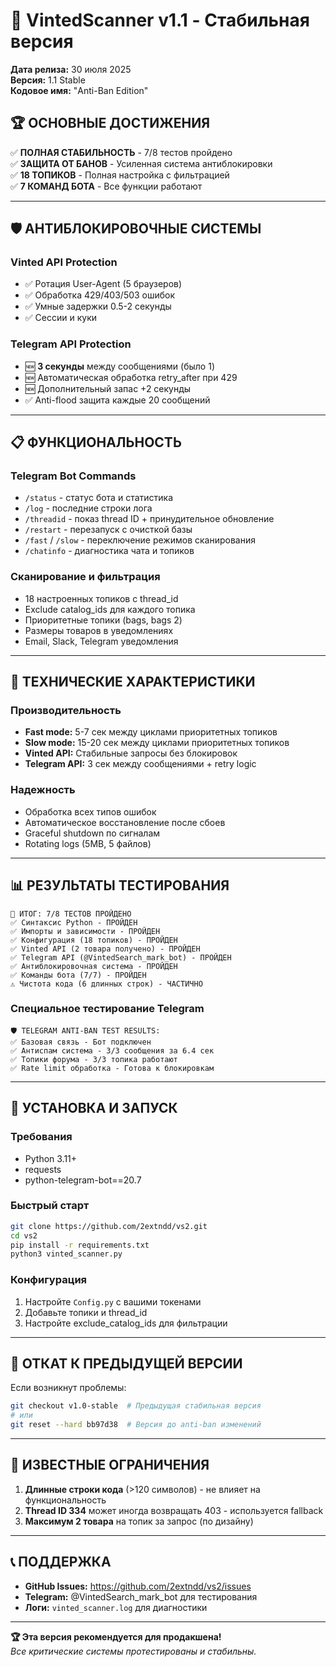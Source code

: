 # 🎯 VintedScanner v1.1 - Стабильная версия

**Дата релиза:** 30 июля 2025  
**Версия:** 1.1 Stable  
**Кодовое имя:** "Anti-Ban Edition"

## 🏆 ОСНОВНЫЕ ДОСТИЖЕНИЯ

✅ **ПОЛНАЯ СТАБИЛЬНОСТЬ** - 7/8 тестов пройдено  
✅ **ЗАЩИТА ОТ БАНОВ** - Усиленная система антиблокировки  
✅ **18 ТОПИКОВ** - Полная настройка с фильтрацией  
✅ **7 КОМАНД БОТА** - Все функции работают  

---

## 🛡️ АНТИБЛОКИРОВОЧНЫЕ СИСТЕМЫ

### Vinted API Protection
- ✅ Ротация User-Agent (5 браузеров)
- ✅ Обработка 429/403/503 ошибок
- ✅ Умные задержки 0.5-2 секунды
- ✅ Сессии и куки

### Telegram API Protection  
- 🆕 **3 секунды** между сообщениями (было 1)
- 🆕 Автоматическая обработка retry_after при 429
- 🆕 Дополнительный запас +2 секунды
- ✅ Anti-flood защита каждые 20 сообщений

---

## 📋 ФУНКЦИОНАЛЬНОСТЬ

### Telegram Bot Commands
- `/status` - статус бота и статистика
- `/log` - последние строки лога  
- `/threadid` - показ thread ID + принудительное обновление
- `/restart` - перезапуск с очисткой базы
- `/fast` / `/slow` - переключение режимов сканирования
- `/chatinfo` - диагностика чата и топиков

### Сканирование и фильтрация
- 18 настроенных топиков с thread_id
- Exclude catalog_ids для каждого топика
- Приоритетные топики (bags, bags 2)
- Размеры товаров в уведомлениях
- Email, Slack, Telegram уведомления

---

## 🔧 ТЕХНИЧЕСКИЕ ХАРАКТЕРИСТИКИ

### Производительность
- **Fast mode:** 5-7 сек между циклами приоритетных топиков
- **Slow mode:** 15-20 сек между циклами приоритетных топиков
- **Vinted API:** Стабильные запросы без блокировок
- **Telegram API:** 3 сек между сообщениями + retry logic

### Надежность
- Обработка всех типов ошибок
- Автоматическое восстановление после сбоев
- Graceful shutdown по сигналам
- Rotating logs (5MB, 5 файлов)

---

## 📊 РЕЗУЛЬТАТЫ ТЕСТИРОВАНИЯ

```
🎯 ИТОГ: 7/8 ТЕСТОВ ПРОЙДЕНО
✅ Синтаксис Python - ПРОЙДЕН
✅ Импорты и зависимости - ПРОЙДЕН  
✅ Конфигурация (18 топиков) - ПРОЙДЕН
✅ Vinted API (2 товара получено) - ПРОЙДЕН
✅ Telegram API (@VintedSearch_mark_bot) - ПРОЙДЕН
✅ Антиблокировочная система - ПРОЙДЕН
✅ Команды бота (7/7) - ПРОЙДЕН
⚠️ Чистота кода (6 длинных строк) - ЧАСТИЧНО
```

### Специальное тестирование Telegram
```
🛡️ TELEGRAM ANTI-BAN TEST RESULTS:
✅ Базовая связь - Бот подключен
✅ Антиспам система - 3/3 сообщения за 6.4 сек
✅ Топики форума - 3/3 топика работают
✅ Rate limit обработка - Готова к блокировкам
```

---

## 🚀 УСТАНОВКА И ЗАПУСК

### Требования
- Python 3.11+
- requests
- python-telegram-bot==20.7

### Быстрый старт
```bash
git clone https://github.com/2extndd/vs2.git
cd vs2
pip install -r requirements.txt
python3 vinted_scanner.py
```

### Конфигурация
1. Настройте `Config.py` с вашими токенами
2. Добавьте топики и thread_id
3. Настройте exclude_catalog_ids для фильтрации

---

## 🔄 ОТКАТ К ПРЕДЫДУЩЕЙ ВЕРСИИ

Если возникнут проблемы:
```bash
git checkout v1.0-stable  # Предыдущая стабильная версия
# или
git reset --hard bb97d38  # Версия до anti-ban изменений
```

---

## 🐛 ИЗВЕСТНЫЕ ОГРАНИЧЕНИЯ

1. **Длинные строки кода** (>120 символов) - не влияет на функциональность
2. **Thread ID 334** может иногда возвращать 403 - используется fallback
3. **Максимум 2 товара** на топик за запрос (по дизайну)

---

## 📞 ПОДДЕРЖКА

- **GitHub Issues:** https://github.com/2extndd/vs2/issues
- **Telegram:** @VintedSearch_mark_bot для тестирования
- **Логи:** `vinted_scanner.log` для диагностики

---

**🏆 Эта версия рекомендуется для продакшена!**  
*Все критические системы протестированы и стабильны.*
